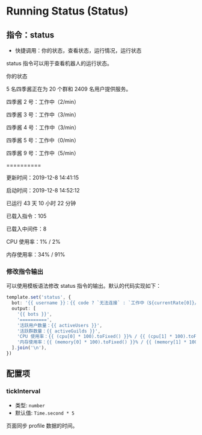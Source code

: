 # Running Status (Status)

## 指令：status

- 快捷调用：你的状态，查看状态，运行情况，运行状态

status 指令可以用于查看机器人的运行状态。

<chat-panel>
<chat-message nickname="Alice">你的状态</chat-message>
<chat-message nickname="Koishi">
<p>5 名四季酱正在为 20 个群和 2409 名用户提供服务。</p>
<p>四季酱 2 号：工作中（2/min）</p>
<p>四季酱 3 号：工作中（3/min）</p>
<p>四季酱 4 号：工作中（3/min）</p>
<p>四季酱 5 号：工作中（0/min）</p>
<p>四季酱 9 号：工作中（5/min）</p>
<p>==========</p>
<p>更新时间：2019-12-8 14:41:15</p>
<p>启动时间：2019-12-8 14:52:12</p>
<p>已运行 43 天 10 小时 22 分钟</p>
<p>已载入指令：105</p>
<p>已载入中间件：8</p>
<p>CPU 使用率：1% / 2%</p>
<p>内存使用率：34% / 91%</p>
</chat-message>
</chat-panel>

### 修改指令输出

可以使用模板语法修改 status 指令的输出。默认的代码实现如下：

<div v-pre>

```ts
template.set('status', {
  bot: '{{ username }}：{{ code ? `无法连接` : `工作中（${currentRate[0]}/min）` }}',
  output: [
    '{{ bots }}',
    '==========',
    '活跃用户数量：{{ activeUsers }}',
    '活跃群数量：{{ activeGuilds }}',
    'CPU 使用率：{{ (cpu[0] * 100).toFixed() }}% / {{ (cpu[1] * 100).toFixed() }}%',
    '内存使用率：{{ (memory[0] * 100).toFixed() }}% / {{ (memory[1] * 100).toFixed() }}%',
  ].join('\n'),
})
```
</div>

## 配置项

### tickInterval

- 类型: `number`
- 默认值: `Time.second * 5`

页面同步 profile 数据的时间。
